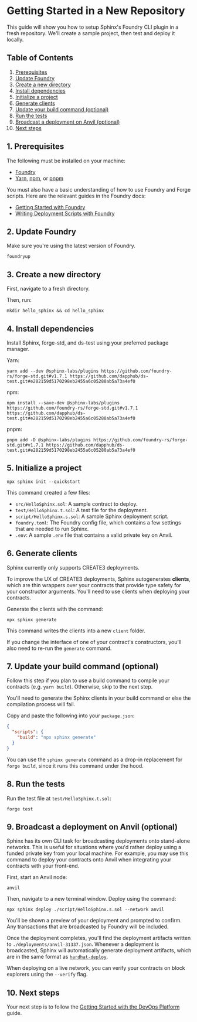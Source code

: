 # Getting Started in a New Repository

This guide will show you how to setup Sphinx's Foundry CLI plugin in a fresh repository. We'll create a sample project, then test and deploy it locally.

## Table of Contents

1. [Prerequisites](#1-prerequisites)
2. [Update Foundry](#2-update-foundry)
3. [Create a new directory](#3-create-a-new-directory)
4. [Install dependencies](#4-install-dependencies)
5. [Initialize a project](#5-initialize-a-project)
6. [Generate clients](#6-generate-clients)
7. [Update your build command (optional)](#7-update-your-build-command-optional)
8. [Run the tests](#8-run-the-tests)
9. [Broadcast a deployment on Anvil (optional)](#9-broadcast-a-deployment-on-anvil-optional)
10. [Next steps](#10-next-steps)

## 1. Prerequisites

The following must be installed on your machine:
- [Foundry](https://book.getfoundry.sh/getting-started/installation)
- [Yarn](https://classic.yarnpkg.com/lang/en/docs/install/), [npm](https://docs.npmjs.com/downloading-and-installing-node-js-and-npm), or [pnpm](https://pnpm.io/installation)

You must also have a basic understanding of how to use Foundry and Forge scripts. Here are the relevant guides in the Foundry docs:
* [Getting Started with Foundry](https://book.getfoundry.sh/getting-started/first-steps)
* [Writing Deployment Scripts with Foundry](https://book.getfoundry.sh/tutorials/solidity-scripting)

## 2. Update Foundry

Make sure you're using the latest version of Foundry.

```
foundryup
```

## 3. Create a new directory

First, navigate to a fresh directory.

Then, run:

```
mkdir hello_sphinx && cd hello_sphinx
```

## 4. Install dependencies

Install Sphinx, forge-std, and ds-test using your preferred package manager.

Yarn:
```
yarn add --dev @sphinx-labs/plugins https://github.com/foundry-rs/forge-std.git#v1.7.1 https://github.com/dapphub/ds-test.git#e282159d5170298eb2455a6c05280ab5a73a4ef0
```

npm:
```
npm install --save-dev @sphinx-labs/plugins https://github.com/foundry-rs/forge-std.git#v1.7.1 https://github.com/dapphub/ds-test.git#e282159d5170298eb2455a6c05280ab5a73a4ef0
```

pnpm:
```
pnpm add -D @sphinx-labs/plugins https://github.com/foundry-rs/forge-std.git#v1.7.1 https://github.com/dapphub/ds-test.git#e282159d5170298eb2455a6c05280ab5a73a4ef0
```

## 5. Initialize a project

```
npx sphinx init --quickstart
```

This command created a few files:
- `src/HelloSphinx.sol`: A sample contract to deploy.
- `test/HelloSphinx.t.sol`: A test file for the deployment.
- `script/HelloSphinx.s.sol`: A sample Sphinx deployment script.
- `foundry.toml`: The Foundry config file, which contains a few settings that are needed to run Sphinx.
- `.env`: A sample `.env` file that contains a valid private key on Anvil.

## 6. Generate clients

Sphinx currently only supports CREATE3 deployments.

To improve the UX of CREATE3 deployments, Sphinx autogenerates **clients**, which are thin wrappers over your contracts that provide type safety for your constructor arguments. You'll need to use clients when deploying your contracts.

Generate the clients with the command:

```
npx sphinx generate
```

This command writes the clients into a new `client` folder.

If you change the interface of one of your contract's constructors, you'll also need to re-run the `generate` command.

## 7. Update your build command (optional)

Follow this step if you plan to use a build command to compile your contracts (e.g. `yarn build`). Otherwise, skip to the next step.

You'll need to generate the Sphinx clients in your build command or else the compilation process will fail.

Copy and paste the following into your `package.json`:
```json
{
  "scripts": {
    "build": "npx sphinx generate"
  }
}
```

You can use the `sphinx generate` command as a drop-in replacement for `forge build`, since it runs this command under the hood.

## 8. Run the tests

Run the test file at `test/HelloSphinx.t.sol`:

```
forge test
```

## 9. Broadcast a deployment on Anvil (optional)

Sphinx has its own CLI task for broadcasting deployments onto stand-alone networks. This is useful for situations where you'd rather deploy using a funded private key from your local machine. For example, you may use this command to deploy your contracts onto Anvil when integrating your contracts with your front-end.


First, start an Anvil node:
```
anvil
```

Then, navigate to a new terminal window. Deploy using the command:

```
npx sphinx deploy ./script/HelloSphinx.s.sol --network anvil
```

You'll be shown a preview of your deployment and prompted to confirm. Any transactions that are broadcasted by Foundry will be included.

Once the deployment completes, you'll find the deployment artifacts written to `./deployments/anvil-31337.json`. Whenever a deployment is broadcasted, Sphinx will automatically generate deployment artifacts, which are in the same format as [`hardhat-deploy`](https://github.com/wighawag/hardhat-deploy).

When deploying on a live network, you can verify your contracts on block explorers using the `--verify` flag.

## 10. Next steps

Your next step is to follow the [Getting Started with the DevOps Platform](https://github.com/sphinx-labs/sphinx/blob/develop/docs/ops-getting-started.md) guide.
